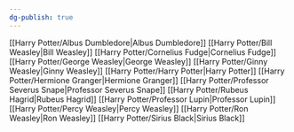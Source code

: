 ```yaml
---
dg-publish: true
---
```

[[Harry Potter/Albus Dumbledore\|Albus Dumbledore]]
[[Harry Potter/Bill Weasley\|Bill Weasley]]
[[Harry Potter/Cornelius Fudge\|Cornelius Fudge]]
[[Harry Potter/George Weasley\|George Weasley]]
[[Harry Potter/Ginny Weasley\|Ginny Weasley]]
[[Harry Potter/Harry Potter\|Harry Potter]]
[[Harry Potter/Hermione Granger\|Hermione Granger]]
[[Harry Potter/Professor Severus Snape\|Professor Severus Snape]]
[[Harry Potter/Rubeus Hagrid\|Rubeus Hagrid]]
[[Harry Potter/Professor Lupin\|Professor Lupin]]
[[Harry Potter/Percy Weasley\|Percy Weasley]]
[[Harry Potter/Ron Weasley\|Ron Weasley]]
[[Harry Potter/Sirius Black\|Sirius Black]]
